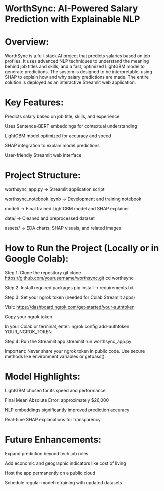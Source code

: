 # WorthSync: AI-Powered Salary Prediction with Explainable NLP

# Overview:
WorthSync is a full-stack AI project that predicts salaries based on job profiles. It uses advanced NLP techniques to understand the meaning behind job titles and skills, and a fast, optimized LightGBM model to generate predictions. The system is designed to be interpretable, using SHAP to explain how and why salary predictions are made. The entire solution is deployed as an interactive Streamlit web application.

# Key Features:

Predicts salary based on job title, skills, and experience

Uses Sentence-BERT embeddings for contextual understanding

LightGBM model optimized for accuracy and speed

SHAP integration to explain model predictions

User-friendly Streamlit web interface

# Project Structure:

worthsync_app.py → Streamlit application script

worthsync_notebook.ipynb → Development and training notebook

model/ → Final trained LightGBM model and SHAP explainer

data/ → Cleaned and preprocessed dataset

assets/ → EDA charts, SHAP visuals, and related images

# How to Run the Project (Locally or in Google Colab):

Step 1: Clone the repository
git clone https://github.com/yourusername/worthsync.git
cd worthsync

Step 2: Install required packages
pip install -r requirements.txt

Step 3: Set your ngrok token (needed for Colab Streamlit apps)

Visit: https://dashboard.ngrok.com/get-started/your-authtoken

Copy your ngrok token

In your Colab or terminal, enter:
ngrok config add-authtoken YOUR_NGROK_TOKEN

Step 4: Run the Streamlit app
streamlit run worthsync_app.py

Important: Never share your ngrok token in public code. Use secure methods like environment variables or getpass().

# Model Highlights:

LightGBM chosen for its speed and performance

Final Mean Absolute Error: approximately $26,000

NLP embeddings significantly improved prediction accuracy

Real-time SHAP explanations for transparency

# Future Enhancements:

Expand prediction beyond tech job roles

Add economic and geographic indicators like cost of living

Host the app permanently on a public cloud

Schedule regular model retraining with updated datasets


